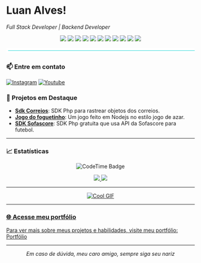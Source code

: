 <h1 align="left">Luan Alves!</h1>

<p align="left">
  <em>Full Stack Developer | Backend Developer </em>
</p>

<p align="center">
  <img src="https://img.shields.io/badge/PHP-777BB4?style=for-the-badge&logo=php&logoColor=4ADEDD&color=000" />
  <img src="https://img.shields.io/badge/JavaScript-F7DF1E?style=for-the-badge&logo=javascript&logoColor=4ADEDD&color=000" />
  <img src="https://img.shields.io/badge/React-61DAFB?style=for-the-badge&logo=react&logoColor=4ADEDD&color=000" />
  <img src="https://img.shields.io/badge/Python-3776AB?style=for-the-badge&logo=python&logoColor=4ADEDD&color=000" />
  <img src="https://img.shields.io/badge/SQL-4479A1?style=for-the-badge&logo=postgresql&logoColor=4ADEDD&color=000" />
  <img src="https://img.shields.io/badge/CSS-1572B6?style=for-the-badge&logo=css3&logoColor=4ADEDD&color=000" />
  <img src="https://img.shields.io/badge/HTML-E34F26?style=for-the-badge&logo=html5&logoColor=4ADEDD&color=000" />
  <img src="https://img.shields.io/badge/Go-00ADD8?style=for-the-badge&logo=go&logoColor=4ADEDD&color=000" />
  <img src="https://img.shields.io/badge/Linux-FCC624?style=for-the-badge&logo=linux&logoColor=4ADEDD&color=000" />
  <img src="https://img.shields.io/badge/Node.js-339933?style=for-the-badge&logo=node.js&logoColor=4ADEDD&color=000" />
  <img src="https://img.shields.io/badge/Electron-191970?style=for-the-badge&logo=electron&logoColor=4ADEDD&color=000" />
</p>

<p align="center" >
  <img src="line.png" />
</p>



### 📫 Entre em contato

[![Instagram](https://img.shields.io/badge/-%234ADEDD.svg?logo=instagram&logoColor=white&style=for-the-badge&label=@luan.r.dev)](https://www.instagram.com/luan.r.dev)
[![Youtube](https://img.shields.io/badge/-%234ADEDD.svg?logo=youtube&logoColor=&style=for-the-badge&label=@luanalvesdev)](https://www.youtube.com/@luanalvesdev)



### 🌟 Projetos em Destaque

- **[Sdk Correios](https://github.com/luannsr12/sdkcorreios)**: SDK Php para rastrear objetos dos correios.
- **[Jogo do foguetinho](https://github.com/luannsr12/rocket)**: Um jogo feito em Nodejs no estilo jogo de azar.
- **[SDK Sofascore](https://github.com/luannsr12/lance)**: SDK Php gratuita que usa API da Sofascore para futebol.

---

### 📈 Estatísticas

<p  align="center" >
 <img href="https://codetime.dev" alt="CodeTime Badge" src="https://img.shields.io/endpoint?style=for-the-badge&color=4ADEDD&logoColor=4ADEDD&url=https%3A%2F%2Fapi.codetime.dev%2Fshield%3Fid%3D26223%26project%3D%26in=0">
</p>

<div align="center">
  <a href="https://github.com/luannsr12/">
  <img height="140em" src="https://github-readme-stats.vercel.app/api?username=luannsr12&show_icons=true&theme=dark&include_all_commits=true&count_private=true"/>
  <img height="140em" src="https://github-readme-stats.vercel.app/api/top-langs/?username=luannsr12&layout=compact&langs_count=8&theme=dark"/>
</div>

---

<p align="center">
  <img src="https://media.giphy.com/media/l0amJzVHIAfl7jMDos/giphy.gif" alt="Cool GIF" width="300" />
</p>

---

### 🌐 Acesse meu portfólio

Para ver mais sobre meus projetos e habilidades, visite meu portfólio: [Portfólio](https://github.com/luannsr12?tab=repositories)

---

<p align="center">
  <em>Em caso de dúvida, meu caro amigo, sempre siga seu nariz</em>
</p>
